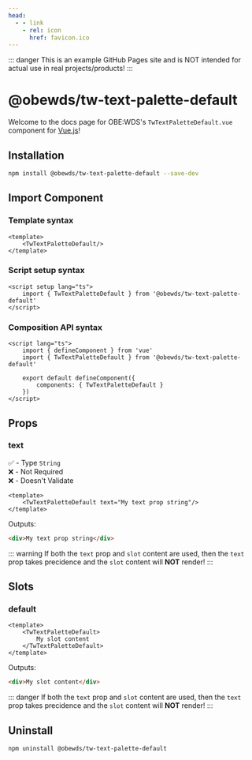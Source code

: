 ```yaml
---
head:
  - - link
    - rel: icon
      href: favicon.ico
---
```



::: danger
This is an example GitHub Pages site and is NOT intended for actual use in real projects/products!
:::


# @obewds/tw-text-palette-default

Welcome to the docs page for OBE:WDS's `TwTextPaletteDefault.vue` component for [Vue.js](https://vuejs.org/)!




## Installation

```bash
npm install @obewds/tw-text-palette-default --save-dev
```




## Import Component




### Template syntax

```html{2}
<template>
    <TwTextPaletteDefault/>
</template>
```




### Script setup syntax

```html{2}
<script setup lang="ts">
    import { TwTextPaletteDefault } from '@obewds/tw-text-palette-default'
</script>
```




### Composition API syntax

```html{3,6}
<script lang="ts">
    import { defineComponent } from 'vue'
    import { TwTextPaletteDefault } from '@obewds/tw-text-palette-default'

    export default defineComponent({
        components: { TwTextPaletteDefault }
    })
</script>
```




## Props




### text

:white_check_mark: - Type `String`  
:x: - Not Required  
:x: - Doesn't Validate


```html{2}
<template>
    <TwTextPaletteDefault text="My text prop string"/>
</template>
```

Outputs:

```html
<div>My text prop string</div>
```

::: warning
If both the `text` prop and `slot` content are used, then the `text` prop takes precidence and the `slot` content will **NOT** render!
:::




## Slots




### default

```html{2-4}
<template>
    <TwTextPaletteDefault>
        My slot content
    </TwTextPaletteDefault>
</template>
```

Outputs:

```html
<div>My slot content</div>
```

::: danger
If both the `text` prop and `slot` content are used, then the `text` prop takes precidence and the `slot` content will **NOT** render!
:::




## Uninstall

```bash
npm uninstall @obewds/tw-text-palette-default
```



<!--
## Markdown Examples

::: tip
This is a tip
:::

::: info
This is an info box
:::

::: warning
This is a warning
:::

::: danger
This is a dangerous warning
:::

::: tip CUSTOM TITLE
This is a dangerous warning
:::

::: details
This is a details block, which does not work in Internet Explorer or old versions of Edge.
:::

::: details Click me to view the code

```js
console.log('Hello, VitePress!')
```

:::
-->
